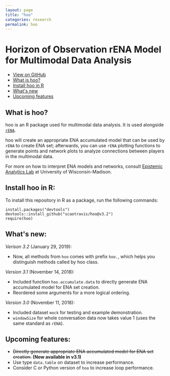 ```yaml
---
layout: page
title: "hoo"
categories: research
permalink: hoo
---
```


# Horizon of Observation rENA Model for Multimodal Data Analysis

* [View on GitHub](https://github.com/scaotravis/hoo)
* [What is hoo?](#what-is-hoo)
* [Install hoo in R](#install-hoo-in-r)
* [What's new](#whats-new)
* [Upcoming features](#upcoming-features)

## What is hoo?
hoo is an R package used for multimodal data analysis. It is used alongside [`rENA`](https://cran.r-project.org/web/packages/rENA/index.html). 

hoo will create an appropriate ENA accumulated model that can be used by `rENA` to create ENA set; afterwards, you can use `rENA` plotting functions to generate points and network plots to analyze connections between players in the multimodal data. 

For more on how to interpret ENA models and networks, consult [Epistemic Analytics Lab](http://www.epistemicanalytics.org/) at University of Wisconsin-Madison. 

## Install hoo in R: 
To install this repository in R as a package, run the following commands: 
```{r}
install.packages("devtools")
devtools::install_github("scaotravis/hoo@v3.2")
require(hoo)
```

## What's new: 

*Verison 3.2* (January 29, 2019): 
* Now, all methods from `hoo` comes with prefix `hoo.`, which helps you distinguish methods called by hoo class. 

*Version 3.1* (November 14, 2018): 
* Included function `hoo.accumulate.data` to directly generate ENA accumulated model for ENA set creation. 
* Reordered some arguments for a more logical ordering. 

*Version 3.0* (November 11, 2018): 

* Included dataset `mock` for testing and example demonstration.
* `windowSize` for whole conversation data now takes value 1 (uses the same standard as `rENA`).

## Upcoming features: 

* ~~Directly generate appropriate ENA accumulated model for ENA set creation.~~ **(Now available in v3.1)**
* Use type `data.table` on dataset to increase performance.
* Consider C or Python version of `hoo` to increase loop performance.
